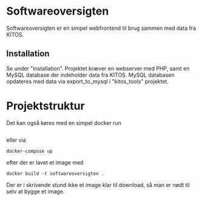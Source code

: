 # Softwareoversigten

Softwareoversigten er en simpel webfrontend til brug sammen med data fra KITOS.


Installation
- 
Se under "installation". 
Projektet kræver en webserver med PHP, samt en MySQL database der indeholder data fra KITOS.
MySQL databasen opdateres med data via export_to_mysql i "kitos_tools" projektet.
 

# Projektstruktur


Det kan også køres med en simpel docker run
```shell

```

eller via

```shell
docker-compose up 
```
efter der er lavet et image med 

```shell
docker build -t softwareoversigten .
```


Der er i skrivende stund ikke et image klar til download, så man er nødt til selv at bygge et image.
